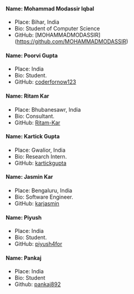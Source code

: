 #### Name: Mohammad Modassir Iqbal
 - Place: Bihar, India
 - Bio: Student of Computer Science
 - GitHub: [MOHAMMADMODASSIR] (https://github.com/MOHAMMADMODASSIR)

#### Name: Poorvi Gupta
 - Place: India
 - Bio: Student.
 - GitHub: [coderfornow123](https://github.com/coderfornow123)

#### Name: Ritam Kar
 - Place: Bhubanesawr, India
 - Bio: Consultant.
 - GitHub: [Ritam-Kar](https://https://github.com/Ritam-Kar)

#### Name: Kartick Gupta
 - Place: Gwalior, India
 - Bio: Research Intern.
 - GitHub: [kartickgupta](https://github.com/kartickgupta)

#### Name: Jasmin Kar
 - Place: Bengaluru, India
 - Bio: Software Engineer.
 - GitHub: [karjasmin](https://github.com/karjasmin)

#### Name: Piyush  
 - Place: India
 - Bio: Student.
 - GitHub: [piyush4for](https://github.com/piyush4for)

#### Name: Pankaj
 - Place: India
 - Bio: Student
 - Github: [pankaj892](https://github.com/pankaj892)

